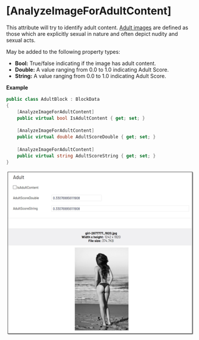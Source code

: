 # [AnalyzeImageForAdultContent]
This attribute will try to identify adult content. [Adult images](https://docs.microsoft.com/en-us/azure/cognitive-services/computer-vision/concept-detecting-adult-content) are defined as those which are explicitly sexual in nature and often depict nudity and sexual acts.

May be added to the following property types:

- **Bool:** True/false indicating if the image has adult content.
- **Double:** A value ranging from 0.0 to 1.0 indicating Adult Score.
- **String:** A value ranging from 0.0 to 1.0 indicating Adult Score.

**Example**
``` C#
public class AdultBlock : BlockData
{
    [AnalyzeImageForAdultContent]
    public virtual bool IsAdultContent { get; set; }

    [AnalyzeImageForAdultContent]
    public virtual double AdultScoreDouble { get; set; }

    [AnalyzeImageForAdultContent]
    public virtual string AdultScoreString { get; set; }
}
```
![Adult](./img/Adult.jpg)